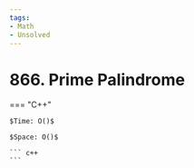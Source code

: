 ```yaml
---
tags:
- Math
- Unsolved
---
```



# 866. Prime Palindrome

=== "C++"

    $Time: O()$

    $Space: O()$

    ``` c++
    ```